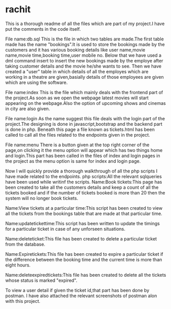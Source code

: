 # rachit
This is a thorough readme of all the files which are part of my project.I have put the comments in the code itself.

File name:db.sql
This is the file in which two tables are made.The first table made has the name "bookings".It is used to store the bookings made by the customers and it has various booking details 
like user name,movie name,movie time,booking time,user mobile no.
Below that we have used a dml command insert to insert the new bookings made by the employe after taking customer details and the movie he/she wants to see.
Then we have created a "user" table in which details of all the employes which are working in a theatre are given,basially details 
of those employees are given which are using the software.

File name:index
This is the file which mainly deals with the frontend part of the project.As soon as we open the webpage latest movies will start appearing on the webpage.Also the option of
upcoming shows and cinemas in city are also given.

File name:login
As the name suggest  this file deals with the login part of the project.The designing is done in javascript,bootstrap and the backend part is done in php.
Beneath this page a file known as tickets.html has been called to call all the files related to the endpoints given in the project.

File name:menu
There is a button given at the top right corner of the page,on clicking it the menu option will appear which has two things home and login.This part has been called in the files of 
index and login pages in the project as the menu option is same for index and login page.

Now I will quickly provide a thorough walkthrough of  all the php scripts I have made related to the endpoints.
php scripts:All the relevant sqlqueries have been used while writinf the scripts.
Name:Book tickets:This page has been created to take all the customers details and keep a count of all the tickets booked and if the number of tickets booked is more than 20 then 
the system will no longer book tickets.

Name:View tickets at a particular time:This script has been created to view all the tickets from the bookings table that are made at that particular time. 

Name:updatetickettime:This script has been written to update the timings for a particular ticket in case of any unforseen situations.

Name:deleteticket:This file has been created to delete a particular ticket from the database.

Name:Expiretickets:This file has been created to expire a particular ticket if the difference between the booking time and the current time is more than eight hours.

Name:deleteexpiredtickets:This file has been created to delete all the tickets whose status is marked "expired".

To view a user detail if given the ticket id,that part has been done by postman.
I have also attached the relevant screenshots of postman alon with this project.


